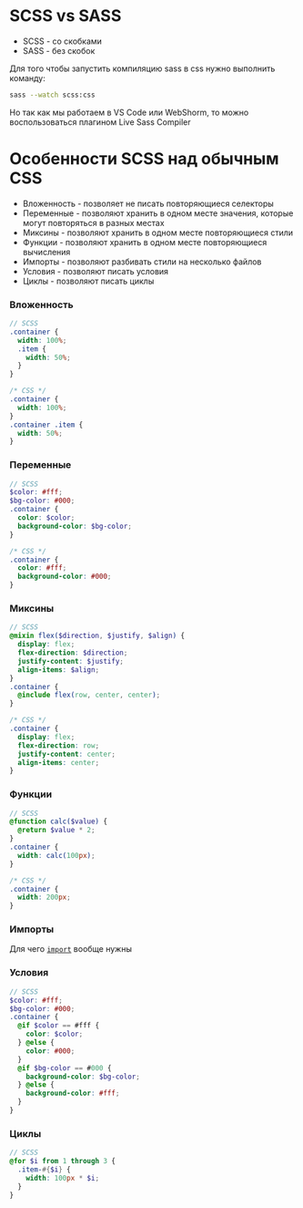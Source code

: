 # SCSS vs SASS

* SCSS - со скобками
* SASS - без скобок

Для того чтобы запустить компиляцию sass в css нужно выполнить команду:

```bash
sass --watch scss:css
```

Но так как мы работаем в VS Code или WebShorm, то можно воспользоваться плагином Live Sass Compiler

# Особенности SCSS над обычным CSS
* Вложенность - позволяет не писать повторяющиеся селекторы
* Переменные - позволяют хранить в одном месте значения, которые могут повторяться в разных местах
* Миксины - позволяют хранить в одном месте повторяющиеся стили
* Функции - позволяют хранить в одном месте повторяющиеся вычисления
* Импорты - позволяют разбивать стили на несколько файлов
* Условия - позволяют писать условия
* Циклы - позволяют писать циклы

### Вложенность
```scss
// SCSS
.container {
  width: 100%;
  .item {
    width: 50%;
  }
}
```
```css
/* CSS */
.container {
  width: 100%;
}
.container .item {
  width: 50%;
}
```

### Переменные
```scss
// SCSS
$color: #fff;
$bg-color: #000;
.container {
  color: $color;
  background-color: $bg-color;
}
```
```css
/* CSS */
.container {
  color: #fff;
  background-color: #000;
}
```

### Миксины
```scss
// SCSS
@mixin flex($direction, $justify, $align) {
  display: flex;
  flex-direction: $direction;
  justify-content: $justify;
  align-items: $align;
}
.container {
  @include flex(row, center, center);
}
```
```css
/* CSS */
.container {
  display: flex;
  flex-direction: row;
  justify-content: center;
  align-items: center;
}
```

### Функции
```scss
// SCSS
@function calc($value) {
  @return $value * 2;
}
.container {
  width: calc(100px);
}
```
```css
/* CSS */
.container {
  width: 200px;
}
```

### Импорты

Для чего [`import`](https://sass-lang.com/documentation/at-rules/import) вообще нужны


### Условия 
```scss
// SCSS
$color: #fff;
$bg-color: #000;
.container {
  @if $color == #fff {
    color: $color;
  } @else {
    color: #000;
  }
  @if $bg-color == #000 {
    background-color: $bg-color;
  } @else {
    background-color: #fff;
  }
}
```

### Циклы
```scss
// SCSS
@for $i from 1 through 3 {
  .item-#{$i} {
    width: 100px * $i;
  }
}
```
```css


